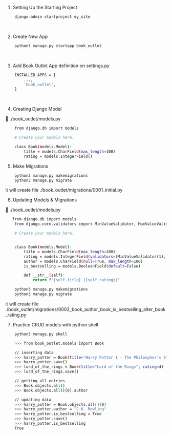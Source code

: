 1. Setting Up the Starting Project
```bash
    django-admin startproject my_site
```
<br>

2. Create New App
```bash
    python3 manage.py startapp book_outlet
```
<br>

3. Add Book Outlet App definition on settings.py 
```bash
    INSTALLED_APPS = [
        ...,
        'book_outlet',
    ]
```
<br>

4. Creating Django Model

📂 ./book_outlet/models.py
```bash
    from django.db import models

    # Create your models here.

    class Book(models.Model):
        title = models.CharField(max_length=100)
        rating = models.IntegerField() 
```

5. Make Migrations
```bash
    python3 manage.py makemigrations
    python3 manage.py migrate 
```
it will create file ./book_outlet/migrations/0001_initial.py

6. Updating Models & Migrations

📂 ./book_outlet/models.py
```bash
   from django.db import models
    from django.core.validators import MinValueValidator, MaxValueValidator

    # Create your models here.


    class Book(models.Model):
        title = models.CharField(max_length=100)
        rating = models.IntegerField(validators=[MinValueValidator(1), MaxValueValidator(5)])
        author = models.CharField(null=True, max_length=100)
        is_bestselling = models.BooleanField(default=False)

        def __str__(self):
            return f"{self.title} ({self.rating})"

```
```bash
    python3 manage.py makemigrations
    python3 manage.py migrate 
```
it will create file ./book_outlet/migrations/0002_book_author_book_is_bestselling_alter_book_rating.py

7. Practice CRUD models with python shell
```bash
    python3 manage.py shell
```
```bash
    >>> from book_outlet.models import Book
```
```bash
    // inserting data
    >>> harry_potter = Book(title="Harry Potter 1 - The Philospher's Stone", rating=5)
    >>> harry_potter.save()
    >>> lord_of_the_rings = Book(title="Lord of the Rings", rating=4)
    >>> lord_of_the_rings.save()
```
```bash
    // getting all entries
    >>> Book.objects.all()
    >>> Book.objects.all()[0].author
```
```bash
    // updating data
    >>> harry_potter = Book.objects.all()[0]
    >>> harry_potter.author = "J.K. Rowling"
    >>> harry_potter.is_bestselling = True
    >>> harry_potter.save()
    >>> harry_potter.is_bestselling 
    True
```

